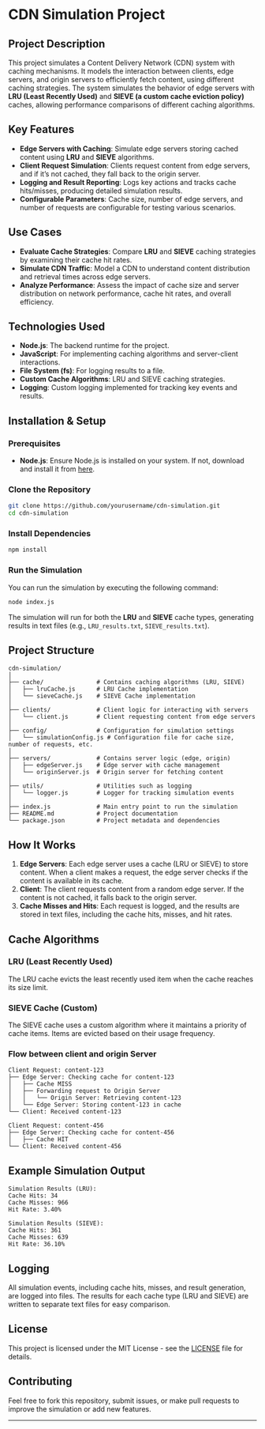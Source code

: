 
# CDN Simulation Project

## Project Description

This project simulates a Content Delivery Network (CDN) system with caching mechanisms. It models the interaction between clients, edge servers, and origin servers to efficiently fetch content, using different caching strategies. The system simulates the behavior of edge servers with **LRU (Least Recently Used)** and **SIEVE (a custom cache eviction policy)** caches, allowing performance comparisons of different caching algorithms.

## Key Features

- **Edge Servers with Caching**: Simulate edge servers storing cached content using **LRU** and **SIEVE** algorithms.
- **Client Request Simulation**: Clients request content from edge servers, and if it’s not cached, they fall back to the origin server.
- **Logging and Result Reporting**: Logs key actions and tracks cache hits/misses, producing detailed simulation results.
- **Configurable Parameters**: Cache size, number of edge servers, and number of requests are configurable for testing various scenarios.

## Use Cases

- **Evaluate Cache Strategies**: Compare **LRU** and **SIEVE** caching strategies by examining their cache hit rates.
- **Simulate CDN Traffic**: Model a CDN to understand content distribution and retrieval times across edge servers.
- **Analyze Performance**: Assess the impact of cache size and server distribution on network performance, cache hit rates, and overall efficiency.

## Technologies Used

- **Node.js**: The backend runtime for the project.
- **JavaScript**: For implementing caching algorithms and server-client interactions.
- **File System (fs)**: For logging results to a file.
- **Custom Cache Algorithms**: LRU and SIEVE caching strategies.
- **Logging**: Custom logging implemented for tracking key events and results.

## Installation & Setup

### Prerequisites

- **Node.js**: Ensure Node.js is installed on your system. If not, download and install it from [here](https://nodejs.org/).

### Clone the Repository

```bash
git clone https://github.com/yourusername/cdn-simulation.git
cd cdn-simulation
```

### Install Dependencies

```bash
npm install
```

### Run the Simulation

You can run the simulation by executing the following command:

```bash
node index.js
```

The simulation will run for both the **LRU** and **SIEVE** cache types, generating results in text files (e.g., `LRU_results.txt`, `SIEVE_results.txt`).

## Project Structure

```
cdn-simulation/
│
├── cache/               # Contains caching algorithms (LRU, SIEVE)
│   ├── lruCache.js      # LRU Cache implementation
│   └── sieveCache.js    # SIEVE Cache implementation
│
├── clients/             # Client logic for interacting with servers
│   └── client.js        # Client requesting content from edge servers
│
├── config/              # Configuration for simulation settings
│   └── simulationConfig.js # Configuration file for cache size, number of requests, etc.
│
├── servers/             # Contains server logic (edge, origin)
│   ├── edgeServer.js    # Edge server with cache management
│   └── originServer.js  # Origin server for fetching content
│
├── utils/               # Utilities such as logging
│   └── logger.js        # Logger for tracking simulation events
│
├── index.js             # Main entry point to run the simulation
├── README.md            # Project documentation
└── package.json         # Project metadata and dependencies
```

## How It Works

1. **Edge Servers**: Each edge server uses a cache (LRU or SIEVE) to store content. When a client makes a request, the edge server checks if the content is available in its cache.
2. **Client**: The client requests content from a random edge server. If the content is not cached, it falls back to the origin server.
3. **Cache Misses and Hits**: Each request is logged, and the results are stored in text files, including the cache hits, misses, and hit rates.

## Cache Algorithms

### LRU (Least Recently Used)

The LRU cache evicts the least recently used item when the cache reaches its size limit.

### SIEVE Cache (Custom)

The SIEVE cache uses a custom algorithm where it maintains a priority of cache items. Items are evicted based on their usage frequency.

### Flow between client and origin Server

```
Client Request: content-123
├── Edge Server: Checking cache for content-123
│   ├── Cache MISS
│   ├── Forwarding request to Origin Server
│   │   └── Origin Server: Retrieving content-123
│   └── Edge Server: Storing content-123 in cache
└── Client: Received content-123

Client Request: content-456
├── Edge Server: Checking cache for content-456
│   ├── Cache HIT
└── Client: Received content-456

```
## Example Simulation Output

```
Simulation Results (LRU):
Cache Hits: 34
Cache Misses: 966
Hit Rate: 3.40%

Simulation Results (SIEVE):
Cache Hits: 361
Cache Misses: 639
Hit Rate: 36.10%
```

## Logging

All simulation events, including cache hits, misses, and result generation, are logged into files. The results for each cache type (LRU and SIEVE) are written to separate text files for easy comparison.

## License

This project is licensed under the MIT License - see the [LICENSE](LICENCE) file for details.

## Contributing

Feel free to fork this repository, submit issues, or make pull requests to improve the simulation or add new features.

---
